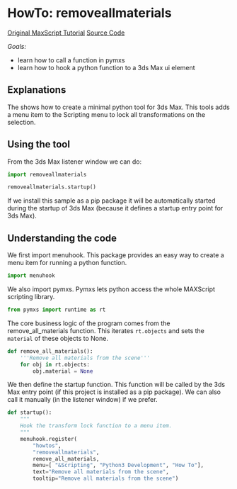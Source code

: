 # HowTo: removeallmaterials
[Original MaxScript Tutorial](https://help.autodesk.com/view/3DSMAX/2020/ENU/?guid=GUID-BB996DFB-0367-4DFF-A1CC-50BEB3A97757)
[Source Code](removeallmaterials/__init__.py)

*Goals:* 
- learn how to call a function in pymxs
- learn how to hook a python function to a 3ds Max ui element

## Explanations

The shows how to create a minimal python tool for 3ds Max. This tools adds a menu item
to the Scripting menu to lock all transformations on the selection.

## Using the tool

From the 3ds Max listener window we can do:

```python
import removeallmaterials

removeallmaterials.startup()
```

If we install this sample as a pip package it will be automatically
started during the startup of 3ds Max (because it defines a startup
entry point for 3ds Max).

## Understanding the code

We first import menuhook. This package provides an easy way to create a menu item
for running a python function.

```python
import menuhook
```

We also import pymxs. Pymxs lets python access the whole MAXScript scripting library.

```python
from pymxs import runtime as rt
```

The core business logic of the program comes from the remove\_all\_materials function. This iterates
`rt.objects` and sets the `material` of these objects to None.

```python
def remove_all_materials():
    '''Remove all materials from the scene'''
    for obj in rt.objects:
        obj.material = None
```

We then define the startup function. This function will be called by the 3ds Max
entry point (if this project is installed as a pip package). We can also call it
manually (in the listener window) if we prefer.

```python
def startup():
    """
    Hook the transform lock function to a menu item.
    """
    menuhook.register(
        "howtos",
        "removeallmaterials",
        remove_all_materials,
        menu=[ "&Scripting", "Python3 Development", "How To"],
        text="Remove all materials from the scene",
        tooltip="Remove all materials from the scene")
```

